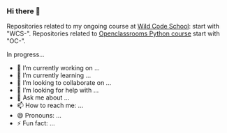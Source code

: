 ### Hi there 👋

Repositories related to my ongoing course at [Wild Code School](https://www.wildcodeschool.com/fr-FR/formations/formation-developpeur-web/biarritz): start with "WCS-".
Repositories related to [Openclassrooms Python course](https://openclassrooms.com/fr/paths/518-developpeur-dapplication-python) start with "OC-".



In progress...
- 🔭 I’m currently working on ...
- 🌱 I’m currently learning ...
- 👯 I’m looking to collaborate on ...
- 🤔 I’m looking for help with ...
- 💬 Ask me about ...
- 📫 How to reach me: ...
- 😄 Pronouns: ...
- ⚡ Fun fact: ...

